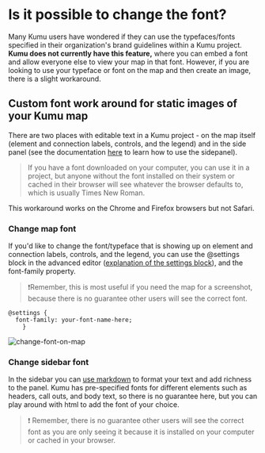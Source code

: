 # Is it possible to change the font?

Many Kumu users have wondered if they can use the typefaces/fonts specified in their organization's brand guidelines within a Kumu project. **Kumu does not currently have this feature,** where you can embed a font and allow everyone else to view your map in that font. However, if you are looking to use your typeface or font on the map and then create an image, there is a slight workaround.  

## Custom font work around for static images of your Kumu map

There are two places with editable text in a Kumu project - on the map itself (element and connection labels, controls, and the legend) and in the side panel (see the documentation [here](/overview/map-editor.html#side-panel) to learn how to use the sidepanel). 

> If you have a font downloaded on your computer, you can use it in a project, but anyone without the font installed on their system or cached in their browser will see whatever the browser defaults to, which is usually Times New Roman.

This workaround works on the Chrome and Firefox browsers but not Safari.

### Change map font

If you'd like to change the font/typeface that is showing up on element and connection labels, controls, and the legend, you can use the @settings block in the advanced editor ([explanation of the settings block](/guides/settings-reference.html#settings-reference)), and the font-family property. 

> :heavy_exclamation_mark:Remember, this is most useful if you need the map for a screenshot, because there is no guarantee other users will see the correct font.

```
@settings {
  font-family: your-font-name-here;
    }
 ```

![change-font-on-map](https://user-images.githubusercontent.com/12152549/195633516-39296430-1a25-478a-855e-2db78d790ea2.gif)


### Change sidebar font

In the sidebar you can [use markdown](/guides/markdown.html) to format your text and add richness to the panel. Kumu has pre-specified fonts for different elements such as headers, call outs, and body text, so there is no guarantee here, but you can play around with html to add the font of your choice. 

> :heavy_exclamation_mark: Remember, there is no guarantee other users will see the correct font as you are only seeing it because it is installed on your computer or cached in your browser.


